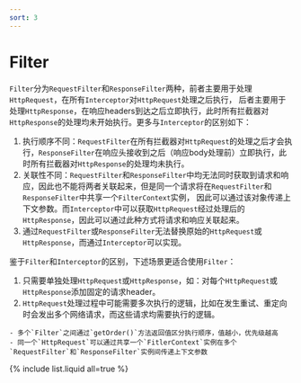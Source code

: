 ```yaml
---
sort: 3
---
```


# Filter

`Filter`分为`RequestFilter`和`ResponseFilter`两种，前者主要用于处理`HttpRequest`，在所有`Interceptor`对`HttpRequest`处理之后执行，
后者主要用于处理`HttpResponse`，在响应headers到达之后立即执行，此时所有拦截器对`HttpResponse`的处理均未开始执行。更多与`Interceptor`的区别如下：

1. 执行顺序不同：`RequestFilter`在所有拦截器对`HttpRequest`的处理之后才会执行，`ResponseFilter`在响应头接收到之后（响应body处理前）立即执行，此时所有拦截器对`HttpResponse`的处理均未执行。
2. 关联性不同：`RequestFilter`和`ResponseFilter`中均无法同时获取到请求和响应，因此也不能将两者关联起来，但是同一个请求将在`RequestFilter`和`ResponseFilter`中共享一个`FilterContext`实例，
因此可以通过该对象传递上下文参数。而`Interceptor`中可以获取`HttpRequest`经过处理后的`HttpResponse`，因此可以通过此种方式将请求和响应关联起来。
3. 通过`RequestFilter`或`ResponseFilter`无法替换原始的`HttpRequest`或`HttpResponse`，而通过`Interceptor`可以实现。

鉴于`Filter`和`Interceptor`的区别，下述场景更适合使用`Filter`：
1. 只需要单独处理`HttpRequest`或`HttpResponse`，如：对每个`HttpRequest`或`HttpResponse`添加固定的请求header。
2. `HttpRequest`处理过程中可能需要多次执行的逻辑，比如在发生重试、重定向时会发出多个网络请求，而这些请求均需要执行的逻辑。

```tip
- 多个`Filter`之间通过`getOrder()`方法返回值区分执行顺序，值越小，优先级越高
- 同一个`HttpRequest`可以通过共享一个`FitlerContext`实例在多个`RequestFilter`和`ResponseFilter`实例间传递上下文参数
```

{% include list.liquid all=true %}
